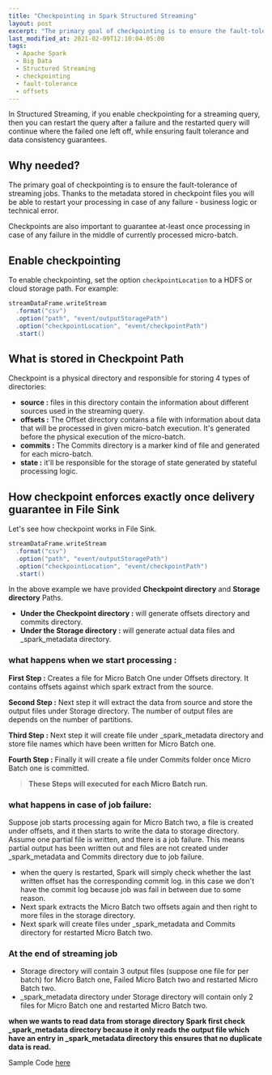 ```yaml
---
title: "Checkpointing in Spark Structured Streaming"
layout: post
excerpt: "The primary goal of checkpointing is to ensure the fault-tolerance and state of a previous query of streaming jobs."
last_modified_at: 2021-02-09T12:10:04-05:00
tags:
  - Apache Spark
  - Big Data
  - Structured Streaming
  - checkpointing
  - fault-tolerance
  - offsets
---
```


In Structured Streaming, if you enable checkpointing for a streaming query, then you can restart the query after a failure and the restarted query will continue where the failed one left off, while ensuring fault tolerance and data consistency guarantees.

## Why needed?
The primary goal of checkpointing is to ensure the fault-tolerance of streaming jobs. Thanks to the metadata stored in checkpoint files you will be able to restart your processing in case of any failure - business logic or technical error.

Checkpoints are also important to guarantee at-least once processing in case of any failure in the middle of currently processed micro-batch.

## Enable checkpointing
To enable checkpointing, set the option `checkpointLocation` to a HDFS or cloud storage path. For example:
```scala
streamDataFrame.writeStream
  .format("csv")
  .option("path", "event/outputStoragePath")
  .option("checkpointLocation", "event/checkpointPath")
  .start()
```
## What is stored in Checkpoint Path
Checkpoint is a physical directory and responsible for storing 4 types of directories:

-   **source :** files in this directory contain the information about different sources used in the streaming query.
-   **offsets :** The Offset directory contains a file with information about data that will be processed in given micro-batch execution. It's generated before the physical execution of the micro-batch.
-   **commits :** The Commits directory is a marker kind of file and generated for each micro-batch. 
-   **state :** it'll be responsible for the storage of state generated by stateful processing logic.

## How checkpoint enforces exactly once delivery guarantee in File Sink
Let's see how checkpoint works in File Sink.
```scala
streamDataFrame.writeStream
  .format("csv")
  .option("path", "event/outputStoragePath")
  .option("checkpointLocation", "event/checkpointPath")
  .start()
```
In the above example we have provided **Checkpoint directory** and **Storage directory** Paths.

 - **Under the Checkpoint directory :** will generate offsets directory and commits directory.
 - **Under the Storage directory :** will generate actual data files and _spark_metadata directory.

### what happens when we start processing :

**First Step :**  Creates a file for Micro Batch One under Offsets directory. It contains offsets against which spark extract from the source.

**Second Step :**  Next step it will extract the data from source and store the  output files under Storage directory. The number of output files are depends on the number of partitions.

**Third Step :**  Next step it will create file under _spark_metadata directory and store file names which have been written for Micro Batch one.

**Fourth Step :** Finally it will create a file under Commits folder once Micro Batch one is committed.


> **These Steps will executed for each Micro Batch run.**

### what happens in case of job failure:
Suppose job starts processing again for Micro Batch two, a file is created under offsets, and it then starts to write the data to storage directory. Assume one partial file is written, and there is a job failure. This means partial output has been written out and files are not created under _spark_metadata and Commits directory due to job failure.

 - when the query is restarted, Spark will simply check whether
   the last written offset has the corresponding commit log. in this case we don't have the commit log because job was fail in between due to some reason.
 - Next spark extracts the Micro Batch two offsets again and then right to more files in the storage directory.
 - Next spark will create files under _spark_metadata and Commits directory for restarted Micro Batch two.

### At the end of streaming job

 - Storage directory will contain 3 output files (suppose one file for per batch)  for Micro Batch one, Failed Micro Batch two and restarted Micro Batch two.
 - _spark_metadata directory under Storage directory will contain only 2 files for Micro Batch one and restarted Micro Batch two.

**when we wants to read data from storage directory Spark first check _spark_metadata directory because it only reads the output file which have an entry in _spark_metadata directory this ensures that no duplicate data is read.**

 Sample Code [here](https://github.com/gurditsingh/100DaysOfCode/tree/master/SparkStreaming/src/main/scala/com/learn/day2 "here")
